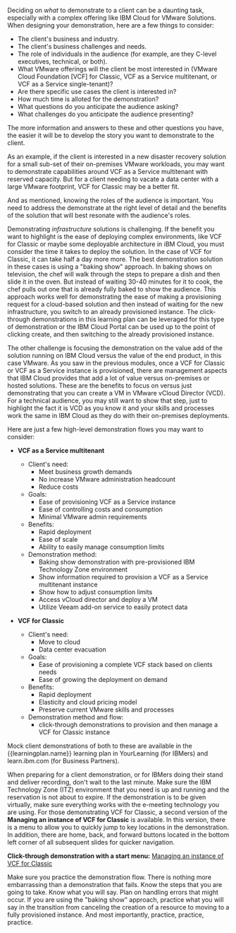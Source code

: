 Deciding on *what* to demonstrate to a client can be a daunting task, especially with a complex offering like IBM Cloud for VMware Solutions. When designing your demonstration, here are a few things to consider:

- The client's business and industry.
- The client's business challenges and needs.
- The role of individuals in the audience (for example, are they C-level executives, technical, or both).
- What VMware offerings will the client be most interested in (VMware Cloud Foundation [VCF] for Classic, VCF as a Service multitenant, or VCF as a Service single-tenant)?
- Are there specific use cases the client is interested in?
- How much time is alloted for the demonstration?
- What questions do you anticipate the audience asking?
- What challenges do you anticipate the audience presenting?

The more information and answers to these and other questions you have, the easier it will be to develop the story you want to demonstrate to the client. 

As an example, if the client is interested in a new disaster recovery solution for a small sub-set of their on-premises VMware workloads, you may want to demonstrate capabilities around VCF as a Service multitenant with reserved capacity. But for a client needing to vacate a data center with a large VMware footprint, VCF for Classic may be a better fit. 

And as mentioned, knowing the roles of the audience is important. You need to address the demonstrate at the right level of detail and the benefits of the solution that will best resonate with the audience's roles.

Demonstrating *infrastructure* solutions is challenging. If the benefit you want to highlight is the ease of deploying complex environments, like VCF for Classic or maybe some deployable architecture in iBM Cloud, you must consider the time it takes to deploy the solution. In the case of VCF for Classic, it can take half a day more more. The best demonstration solution in these cases is using a "baking show" approach. In baking shows on television, the chef will walk through the steps to prepare a dish and then slide it in the oven. But instead of waiting 30-40 minutes for it to cook, the chef pulls out one that is already fully baked to show the audience. This approach works well for demonstrating the ease of making a provisioning request for a cloud-based solution and then instead of waiting for the new infrastructure, you switch to an already provisioned instance. The click-through demonstrations in this learning plan can be leveraged for this type of demonstration or the IBM Cloud Portal can be used up to the point of clicking create, and then switching to the already provisioned instance.

The other challenge is focusing the demonstration on the value add of the solution running on IBM Cloud versus the value of the end product, in this case VMware. As you saw in the previous modules, once a VCF for Classic or VCF as a Service instance is provisioned, there are management aspects that IBM Cloud provides that add a lot of value versus on-premises or hosted solutions. These are the benefits to focus on versus just demonstrating that you can create a VM in VMware vCloud Director (VCD). For a technical audience, you may still want to show that step, just to highlight the fact it is VCD as you know it and your skills and processes work the same in IBM Cloud as they do with their on-premises deployments.

Here are just a few high-level demonstration flows you may want to consider:

- **VCF as a Service multitenant**
    - Client's need:
        - Meet business growth demands
        - No increase VMware administration headcount
        - Reduce costs
    - Goals:
        - Ease of provisioning VCF as a Service instance
        - Ease of controlling costs and consumption
        - Minimal VMware admin requirements
    - Benefits:
        - Rapid deployment
        - Ease of scale
        - Ability to easily manage consumption limits
    - Demonstration method:
        - Baking show demonstration with pre-provisioned IBM Technology Zone environment
        - Show information required to provision a VCF as a Service multitenant instance
        - Show how to adjust consumption limits
        - Access vCloud director and deploy a VM
        - Utilize Veeam add-on service to easily protect data
  
- **VCF for Classic**
    - Client's need:
        - Move to cloud
        - Data center evacuation
    - Goals:
        - Ease of provisioning a complete VCF stack based on clients needs
        - Ease of growing the deployment on demand
    - Benefits:
        - Rapid deployment
        - Elasticity and cloud pricing model
        - Preserve current VMware skills and processes
    - Demonstration method and flow:
        - click-through demonstrations to provision and then manage a VCF for Classic instance
    
Mock client demonstrations of both to these are available in the {{learningplan.name}} learning plan in YourLearning (for IBMers) and learn.ibm.com (for Business Partners). 

When preparing for a client demonstration, or for IBMers doing their stand and deliver recording, don't wait to the last minute. Make sure the IBM Technology Zone (ITZ) environment that you need is up and running and the reservation is not about to expire. If the demonstration is to be given virtually, make sure everything works with the e-meeting technology you are using. For those demonstrating VCF for Classic, a second version of the **Managing an instance of VCF for Classic** is available. In this version, there is a menu to allow you to quickly jump to key locations in the demonstration. In addition, there are home, back, and forward buttons located in the bottom left corner of all subsequent slides for quicker navigation.

**Click-through demonstration with a start menu:** <a href={{clickthru.vcsManagingMenu}} target ="_blank">Managing an instance of VCF for Classic</a>

Make sure you practice the demonstration flow. There is nothing more embarrassing than a demonstration that fails. Know the steps that you are going to take. Know what you will say. Plan on handling errors that might occur. If you are using the "baking show" approach, practice what you will say in the transition from canceling the creation of a resource to moving to a fully provisioned instance. And most importantly, practice, practice, practice.
